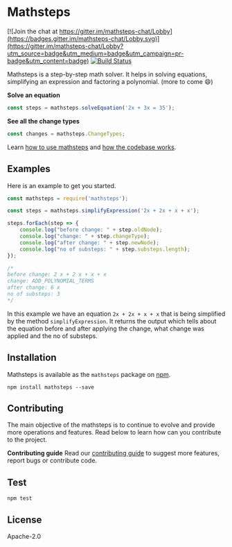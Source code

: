 # Mathsteps
[![Join the chat at https://gitter.im/mathsteps-chat/Lobby](https://badges.gitter.im/mathsteps-chat/Lobby.svg)](https://gitter.im/mathsteps-chat/Lobby?utm_source=badge&utm_medium=badge&utm_campaign=pr-badge&utm_content=badge) [![Build Status](https://travis-ci.org/socraticorg/mathsteps.svg?branch=master)](https://travis-ci.org/socraticorg/mathsteps)

Mathsteps is a step-by-step math solver. It helps in solving equations, simplifying an expression and factoring a polynomial. (more to come 😄)

**Solve an equation**

```javascript
const steps = mathsteps.solveEquation('2x + 3x = 35');
```

**See all the change types**
```javascript
const changes = mathsteps.ChangeTypes;
```
Learn [how to use mathsteps](https://github.com/socraticorg/mathsteps/wiki/How-to-use-mathsteps) and [how the codebase works](https://github.com/socraticorg/mathsteps/wiki/Mathsteps-organization).

## Examples
Here is an example to get you started.

```javascript
const mathsteps = require('mathsteps');

const steps = mathsteps.simplifyExpression('2x + 2x + x + x');

steps.forEach(step => {
    console.log("before change: " + step.oldNode);        
    console.log("change: " + step.changeType);             
    console.log("after change: " + step.newNode);          
    console.log("no of substeps: " + step.substeps.length); 
});

/* 
before change: 2 x + 2 x + x + x
change: ADD_POLYNOMIAL_TERMS
after change: 6 x
no of substeps: 3
*/
```
In this example we have an equation `2x + 2x + x + x` that is being simplified by the method `simplifyExpression`. It returns the output which tells about the equation before and after applying the change, what change was applied and the no of substeps.

## Installation
Mathsteps is available as the `mathsteps` package on [npm](https://www.npmjs.com/package/mathsteps). 
```
npm install mathsteps --save
```

## Contributing
The main objective of the mathsteps is to continue to evolve and provide more operations and features. Read below to learn how can you contribute to the project.

**Contributing guide**
Read our [contributing guide](CONTRIBUTING.md) to suggest more features, report bugs or contribute code.

## Test
```
npm test
```

## License 
Apache-2.0

